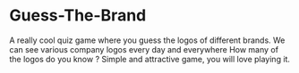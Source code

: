 # Guess-The-Brand
A really cool quiz game where you guess the logos of different brands. We can see various company logos every day and everywhere How many of the logos do you know ? Simple and attractive game, you will love playing it.
